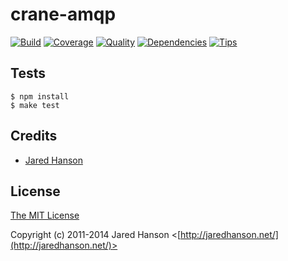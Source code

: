 # crane-amqp

[![Build](https://travis-ci.org/jaredhanson/crane.png)](https://travis-ci.org/jaredhanson/crane)
[![Coverage](https://coveralls.io/repos/jaredhanson/crane/badge.png)](https://coveralls.io/r/jaredhanson/crane)
[![Quality](https://codeclimate.com/github/jaredhanson/crane.png)](https://codeclimate.com/github/jaredhanson/crane)
[![Dependencies](https://david-dm.org/jaredhanson/crane.png)](https://david-dm.org/jaredhanson/crane)
[![Tips](http://img.shields.io/gittip/jaredhanson.png)](https://www.gittip.com/jaredhanson/)


## Tests

    $ npm install
    $ make test

## Credits

  - [Jared Hanson](http://github.com/jaredhanson)

## License

[The MIT License](http://opensource.org/licenses/MIT)

Copyright (c) 2011-2014 Jared Hanson <[http://jaredhanson.net/](http://jaredhanson.net/)>
